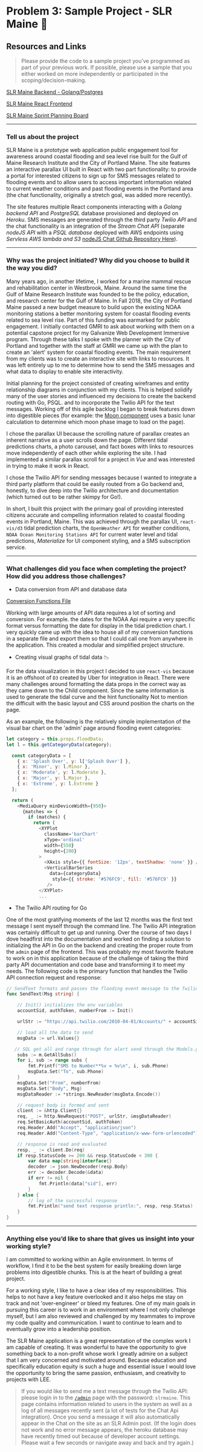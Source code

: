 # Problem 3: Sample Project - SLR Maine 🌊

## Resources and Links

> Please provide the code to a sample project you’ve programmed as part of your previous work. If possible, please use a sample that you either worked on more independently or participated in the scoping/decision-making.

[SLR Maine Backend - Golang/Postgres](https://github.com/rafischer1/slr_capstone_go)

[SLR Maine React Frontend](https://github.com/rafischer1/gmri_capstone_frontend)

[SLR Maine Sprint Planning Board](https://trello.com/b/IQbTPzVc/gmri)

---

### Tell us about the project

SLR Maine is a prototype web application public engagement tool for awareness around coastal flooding and sea level rise built for the Gulf of Maine Research Institute and the City of Portland Maine. The site features an interactive parallax UI built in React with two part functionality: to provide a portal for interested citizens to sign up for SMS messages related to flooding events and to allow users to access important information related to current weather conditions and past flooding events in the Portland area (the chat functionality, originally a stretch goal, was added more recently).

The site features multiple React components interacting with a _Golang backend API_ and _PostgreSQL_ database provisioned and deployed on _Heroku_. SMS messages are generated through the third party _Twilio API_ and the chat functionality is an integration of the _Stream Chat API_ (separate _nodeJS API_ with a _PSQL database_ deployed with AWS endpoints using _Servless AWS lambda and S3_ [nodeJS Chat Github Repository Here](https://github.com/rafischer1/stream-challenge-be)).

---

### Why was the project initiated? Why did you choose to build it the way you did?

Many years ago, in another lifetime, I worked for a marine mammal rescue and rehabilitation center in Westbrook, Maine. Around the same time the Gulf of Maine Research Institute was founded to be the policy, education, and research center for the Gulf of Maine. In Fall 2018, the City of Portland Maine passed a new budget measure to build upon the existing NOAA monitoring stations a better monitoring system for coastal flooding events related to sea level rise. Part of this funding was earmarked for public engagement. I initially contacted GMRI to ask about working with them on a potential capstone project for my Galvanize Web Development Immersive program. Through these talks I spoke with the planner with the City of Portland and together with the staff at GMRI we came up with the plan to create an 'alert' system for coastal flooding events. The main requirement from my clients was to create an interactive site with links to resources. It was left entirely up to me to determine how to send the SMS messages and what data to display to enable site interactivity.

Initial planning for the project consisted of creating wireframes and entity relationship diagrams in conjunction with my clients. This is helped solidify many of the user stories and influenced my decisions to create the backend routing with Go, PSQL. and to incorporate the Twilio API for the text messages. Working off of this agile backlog I began to break features down into digestible pieces (for example: the [Moon component](https://github.com/rafischer1/gmri_capstone_frontend/blob/master/src/components/visualComponents/Moon.js) uses a basic lunar calculation to determine which moon phase image to load on the page).

I chose the parallax UI because the scrolling nature of parallax creates an inherent narrative as a user scrolls down the page. Different tidal predictions charts, a photo carousel, and fact boxes with links to resources move independently of each other while exploring the site. I had implemented a similar parallax scroll for a project in _Vue_ and was interested in trying to make it work in React.

I chose the Twilio API for sending messages because I wanted to integrate a third party platform that could be easily routed from a Go backend and, honestly, to dive deep into the Twilio architecture and documentation (which turned out to be rather skimpy for Go!).

In short, I built this project with the primary goal of providing interested citizens accurate and compelling information related to coastal flooding events in Portland, Maine. This was achieved through the parallax UI, `react-vis/d3` tidal prediction charts, the `OpenWeather API` for weather conditions, `NOAA Ocean Monitoring Stations API` for current water level and tidal predictions, _Materialize_ for UI component styling, and a SMS subscription service.

---

### What challenges did you face when completing the project? How did you address those challenges?

- Data conversion from API and database data

[Conversion Functions File](https://github.com/rafischer1/gmri_capstone_frontend/blob/master/src/components/function_exports/ConversionFuncs.js)

Working with large amounts of API data requires a lot of sorting and conversion. For example. the dates for the NOAA Api require a very specific format versus formatting the date for display in the tidal prediction chart. I very quickly came up with the idea to house all of my conversion functions in a separate file and export them so that I could call one from anywhere in the application. This created a modular and simplified project structure.

- Creating visual graphs of tidal data 📉

For the data visualization in this project I decided to use `react-vis` because it is an offshoot of `D3` created by Uber for integration in React. There were many challenges around formatting the data props in the correct way as they came down to the Child component. Since the same information is used to generate the tidal curve and the hint functionality Not to mention the difficult with the basic layout and CSS around position the charts on the page.

As an example, the following is the relatively simple implementation of the visual bar chart on the 'admin' page around flooding event categories:

```js
let category = this.props.floodData;
let l = this.getCategoryData(category);

  const categoryData = [
    { x: 'Splash Over', y: l['Splash Over'] },
    { x: 'Minor', y: l.Minor },
    { x: 'Moderate', y: l.Moderate },
    { x: 'Major', y: l.Major },
    { x: 'Extreme', y: l.Extreme }
  ];

  return (
    <MediaQuery minDeviceWidth={950}>
      {matches => {
        if (matches) {
          return (
            <XYPlot
              className='barChart'
              xType='ordinal'
              width={550}
              height={200}
            >
              <XAxis style={{ fontSize: '12px', textShadow: 'none' }} />
              <VerticalBarSeries
                data={categoryData}
                 style={{ stroke: '#576FC9', fill: '#576FC9' }}
               />
            </XYPlot>
            ...
```

- The Twilio API routing for Go

One of the most gratifying moments of the last 12 months was the first text message I sent myself through the command line. The Twilio API integration was certainly difficult to get up and running. Over the course of two days I dove headfirst into the documentation and worked on finding a solution to initializing the API in Go on the backend and creating the proper route from the `admin` page of the frontend. This was probably my most favorite feature to work on in this application because of the challenge of taking the third party API documentation and code base and transforming it to meet my needs. The following code is the primary function that handles the Twilio API connection request and response:

```go
// SendText formats and passes the flooding event message to the Twilio api
func SendText(Msg string) {

    // Init() initializes the env variables
    accountSid, authToken, numberFrom := Init()

    urlStr := "https://api.twilio.com/2010-04-01/Accounts/" + accountSid + "/Messages.json"

    // load all the data to send
    msgData := url.Values{}

   // SQL get all and range through for alert send through the Models.getALLSubs() SQL call
    subs := m.GetAllSubs()
    for i, sub := range subs {
        fmt.Printf("SMS to Number**%v = %v\n", i, sub.Phone)
        msgData.Set("To", sub.Phone)
    }
    msgData.Set("From", numberFrom)
    msgData.Set("Body", Msg)
    msgDataReader := *strings.NewReader(msgData.Encode())

    // request body is formed and sent
    client := &http.Client{}
    req, _ := http.NewRequest("POST", urlStr, &msgDataReader)
    req.SetBasicAuth(accountSid, authToken)
    req.Header.Add("Accept", "application/json")
    req.Header.Add("Content-Type", "application/x-www-form-urlencoded")

    // response is read and evaluated
    resp, _ := client.Do(req)
    if resp.StatusCode >= 200 && resp.StatusCode < 300 {
        var data map[string]interface{}
        decoder := json.NewDecoder(resp.Body)
        err := decoder.Decode(&data)
        if err != nil {
            fmt.Println(data["sid"], err)
        }
    } else {
        // log of the successful response
        fmt.Println("send text response println:", resp, resp.Status)
    }
}
```

---

### Anything else you’d like to share that gives us insight into your working style?

I am committed to working within an Agile environment. In terms of workflow, I find it to be the best system for easily breaking down large problems into digestible chunks. This is at the heart of building a great project.

For a working style, I like to have a clear idea of my responsibilities. This helps to not have a key feature overlooked and it also helps me stay on track and not 'over-engineer' or bleed my features. One of my main goals in pursuing this career is to work in an environment where I not only challenge myself, but I am also reviewed and challenged by my teammates to improve my code quality and communication. I want to continue to learn and to eventually grow into a leadership position.

The SLR Maine application is a great representation of the complex work I am capable of creating. It was wonderful to have the opportunity to give something back to a non-profit whose work I greatly admire on a subject that I am very concerned and motivated around. Because education and specifically education equity is such a huge and essential issue I would love the opportunity to bring the same passion, enthusiasm, and creativity to projects with LEE.

> If you would like to send me a text message through the Twilio API: please login in to the [`/admin`](http://slr-maine.surge.sh) page with the password: `slrmaine`. This page contains information related to users in the system as well as a log of all messages recently sent (a lot of tests for the Chat Api integration). Once you send a message it will also automatically appear in the Chat on the site as an SLR Admin post. (If the login does not work and no error message appears, the heroku database may have recently timed out because of developer account settings. Please wait a few seconds or navigate away and back and try again.)
